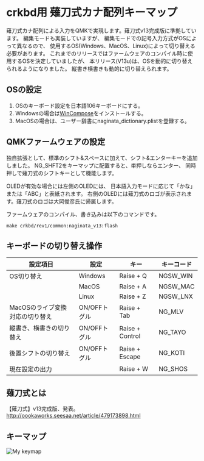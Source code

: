 # crkbd用 薙刀式カナ配列キーマップ

薙刀式カナ配列による入力をQMKで実現します。薙刀式v13完成版に準拠しています。
編集モードも実装していますが、
編集モードでの記号入力方式がOSによって異なるので、
使用するOS(Windows、MacOS、Linux)によって切り替える必要があります。
これまでのリリースではファームウェアのコンパイル時に使用するOSを決定していましたが、
本リリース(V13u)は、OSを動的に切り替えられるようになりました。
縦書き横書きも動的に切り替えられます。

## OSの設定

1. OSのキーボード設定を日本語106キーボードにする。
2. Windowsの場合は[WinCompose](http://wincompose.info/)をインストールする。
3. MacOSの場合は、ユーザー辞書にnaginata_dictionary.plistを登録する。

## QMKファームウェアの設定

独自拡張として、標準のシフト&スペースに加えて、シフト&エンターキーを追加しました。
NG_SHFT2をキーマップに配置すると、単押しならエンター、
同時押しで薙刀式のシフトキーとして機能します。

OLEDが有効な場合には左側のOLEDには、
日本語入力モードに応じて「かな」または「ABC」と表紙されます。
右側のOLEDには薙刀式のロゴが表示されます。薙刀式のロゴは大岡俊彦氏に帰属します。

ファームウェアのコンパイル、書き込みは以下のコマンドです。

```make crkbd/rev1/common:naginata_v13:flash```

## キーボードの切り替え操作

| 設定項目 | 設定 | キー | キーコード | 
|---|---|---|---|
| OS切り替え                      | Windows  | Raise + Q  | NGSW_WIN  | 
|                                 | MacOS    | Raise + A  | NGSW_MAC  | 
|                                 | Linux    | Raise + Z  | NGSW_LNX  | 
| MacOSのライブ変換対応の切り替え | ON/OFFトグル   | Raise + Tab  | NG_MLV   | 
| 縦書き、横書きの切り替え        | ON/OFFトグル   | Raise + Control  | NG_TAYO    | 
| 後置シフトの切り替え            | ON/OFFトグル   | Raise + Escape  | NG_KOTI  | 
| 現在設定の出力                  |   | Raise + W  | NG_SHOS   | 

## 薙刀式とは

【薙刀式】v13完成版、発表。
http://oookaworks.seesaa.net/article/479173898.html

## キーマップ

![My keymap](keymap.svg "Crkbd")

